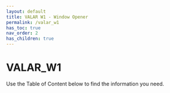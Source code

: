```yaml
---
layout: default
title: VALAR W1 - Window Opener
permalink: /valar_w1
has_toc: true
nav_order: 2
has_children: true
---
```


# VALAR_W1

Use the Table of Content below to find the information you need.

